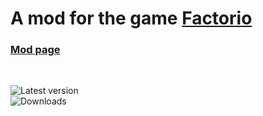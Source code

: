 # A mod for the game [Factorio](https://factorio.com)

### [Mod page](https://mods.factorio.com/mod/bigger-artillery)

<br>

![Latest version](https://img.shields.io/badge/dynamic/json?label=Latest%20version&query=result&url=http%3A%2F%2F130.61.78.26%3A5468%2F%3Furl%3Dhttps%3A%2F%2Fmods.factorio.com%2Fmod%2Fbigger-artillery%2Fdownloads%26qS%3Ddd%253Anth-child%25282%2529%26regex%3D0.%252B)  
![Downloads](https://img.shields.io/badge/dynamic/json?label=Downloads&query=result&url=http%3A%2F%2F130.61.78.26%3A5468%2F%3Furl%3Dhttps%3A%2F%2Fmods.factorio.com%2Fmod%2Fbigger-artillery%26qS%3Ddl%253Anth-child%25282%2529%2520%253Edd%253Anth-child%25288%2529%26regex%3D%255Cd%252B) 
